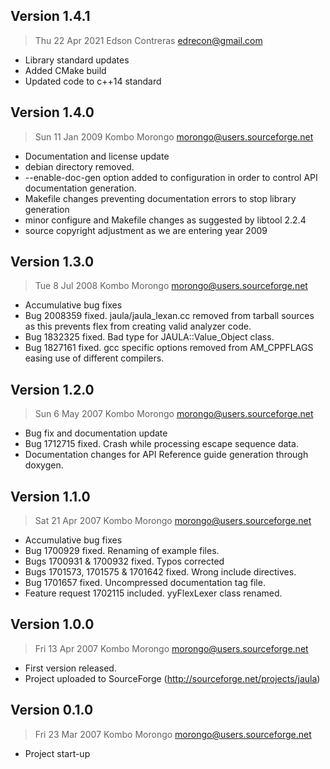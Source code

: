 ## Version 1.4.1
> Thu 22 Apr 2021 Edson Contreras <edrecon@gmail.com>
- Library standard updates
- Added CMake build
- Updated code to c++14 standard

## Version 1.4.0
> Sun 11 Jan 2009 Kombo Morongo <morongo@users.sourceforge.net>
- Documentation and license update
- debian directory removed.
- --enable-doc-gen option added to configuration in order to control API documentation generation.
- Makefile changes preventing documentation errors to stop library generation
- minor configure and Makefile changes as suggested by libtool 2.2.4
- source copyright adjustment as we are entering year 2009

## Version 1.3.0
> Tue 8 Jul 2008 Kombo Morongo <morongo@users.sourceforge.net>
- Accumulative bug fixes
- Bug 2008359 fixed. jaula/jaula_lexan.cc removed from tarball sources as this prevents flex from creating valid analyzer code.
- Bug 1832325 fixed. Bad type for JAULA::Value_Object class.
- Bug 1827161 fixed. gcc specific options removed from AM_CPPFLAGS easing use of different compilers.

## Version 1.2.0
> Sun 6 May 2007 Kombo Morongo <morongo@users.sourceforge.net>
- Bug fix and documentation update
- Bug 1712715 fixed. Crash while processing escape sequence data.
- Documentation changes for API Reference guide generation through doxygen.

## Version 1.1.0
> Sat 21 Apr 2007 Kombo Morongo <morongo@users.sourceforge.net>
- Accumulative bug fixes
- Bug 1700929 fixed. Renaming of example files.
- Bugs 1700931 & 1700932 fixed. Typos corrected
- Bugs 1701573, 1701575 & 1701642 fixed. Wrong include directives.
- Bug 1701657 fixed. Uncompressed documentation tag file.
- Feature request 1702115 included. yyFlexLexer class renamed.

## Version 1.0.0
> Fri 13 Apr 2007 Kombo Morongo <morongo@users.sourceforge.net>
- First version released.
- Project uploaded to SourceForge (http://sourceforge.net/projects/jaula)

## Version 0.1.0
> Fri 23 Mar 2007 Kombo Morongo <morongo@users.sourceforge.net>
- Project start-up

